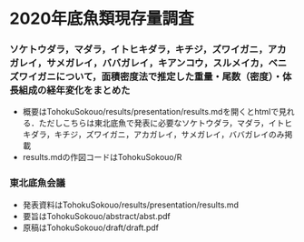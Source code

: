 # 2020年底魚類現存量調査
### ソケトウダラ，マダラ，イトヒキダラ，キチジ，ズワイガニ，アカガレイ，サメガレイ，ババガレイ，キアンコウ，スルメイカ，ベニズワイガニについて，面積密度法で推定した重量・尾数（密度）・体長組成の経年変化をまとめた
- 概要はTohokuSokouo/results/presentation/results.mdを開くとhtmlで見れる．ただしこちらは東北底魚で発表に必要なソケトウダラ，マダラ，イトヒキダラ，キチジ，ズワイガニ，アカガレイ，サメガレイ，ババガレイのみ掲載
- results.mdの作図コードはTohokuSokouo/R

### 東北底魚会議
- 発表資料はTohokuSokouo/results/presentation/results.md
- 要旨はTohokuSokouo/abstract/abst.pdf
- 原稿はTohokuSokouo/draft/draft.pdf